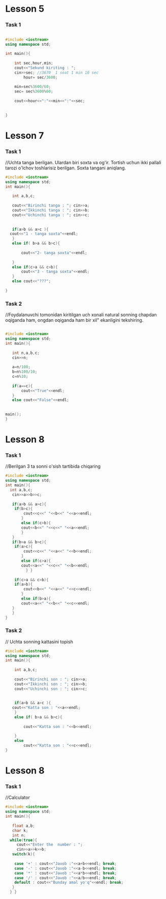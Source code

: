 # Lesson 5
### Task 1
```c++

#include <iostream>
using namespace std;

int main(){
	
	int sec,hour,min;
	cout<<"Sekund kiriting : ";
	cin>>sec; //3670  1 soat 1 min 10 sec 
    	hour= sec/3600;
	
	min=sec%3600/60;
	sec= sec%3600%60;
	
	cout<<hour<<":"<<min<<":"<<sec;
	
	
}

 ```
 
 # Lesson 7
 ### Task 1
 //Uchta tanga berilgan. Ulardan biri soxta va og'ir. Tortish uchun
ikki pallali tarozi o'lchov toshlarisiz berilgan. Soxta tangani
aniqlang.

 ``` c++
 #include <iostream>
using namespace std;
int main(){
	
	int a,b,c;
	
	cout<<"Birinchi tanga : "; cin>>a;
	cout<<"Ikkinchi tanga : "; cin>>b;
	cout<<"Uchinchi tanga : "; cin>>c;
	
	
	if(a>b && a>c ){
   cout<<"1 - tanga soxta"<<endl;
	}
	else if( b>a && b>c){
		
		cout<<"2- tanga soxta"<<endl;
		
	}
	else if(c>a && c>b){
		cout<<"3 - tanga soxta"<<endl;
	}
	else cout<<"???";
	
}

 ```
 ### Task 2
 //Foydalanuvchi tomonidan kiritilgan uch xonali natural sonning chapdan oqiganda ham, ongdan oqiganda ham
bir xil" ekanligini tekshiring.

 ``` c++
 
 #include <iostream>
using namespace std;
int main(){
	
	int n,a,b,c;
	cin>>n;
	
	a=n/100;
	b=n%100/10;
	c=n%10;
	
	if(a==c){
		cout<<"True"<<endl;
	}
	else cout<<"False"<<endl;
	
	
main();	
}

 ```
 
 
# Lesson 8
### Task 1
//Berilgan 3 ta sonni o'sish tartibida chiqaring

```c++
#include <iostream>
using namespace std;
int main(){
  int a,b,c;
   cin>>a>>b>>c;
   
   if(a>b && a>c){
   	if(b>c){
   		cout<<c<<" "<<b<<" "<<a<<endl;
	   }
	   else if(c>b){
	   cout<<b<<" "<<c<<" "<<a<<endl;	
	   }
   }
   if(b>a && b>c){
   	if(a>c){
   		cout<<c<<" "<<a<<" "<<b<<endl;
	   }
	   else if(c>a){
	   cout<<a<<" "<<c<<" "<<b<<endl;
	   	 } }
  
    if(c>a && c>b){
   	if(a>b){
   		cout<<b<<" "<<a<<" "<<c<<endl;
	   }
	   else if(b>a){
	   cout<<a<<" "<<b<<" "<<c<<endl;  	
   }
   }	
}
```
### Task 2
// Uchta sonning kattasini topish
``` c++
#include <iostream>
using namespace std;
int main(){
	
	int a,b,c;
	
	cout<<"Birinchi son : "; cin>>a;
	cout<<"Ikkinchi son : "; cin>>b;
	cout<<"Uchinchi son : "; cin>>c;
	
	
	if(a>b && a>c ){
   cout<<"Katta son : "<<a<<endl;
	}
	else if( b>a && b>c){
		
		cout<<"Katta son : "<<b<<endl;
		
	}
	else
		cout<<"Katta son : "<<c<<endl;
}

```
# Lesson 8
### Task 1
//Calculator
``` c++
#include <iostream>
using namespace std;
int main(){
   
   float a,b;
   char k;
   int n;
  while(true){
  	 cout<<"Enter the  number : ";
  	 cin>>a>>k>>b;
   switch(k){
   	
   	case '+' : cout<<"Javob :"<<a+b<<endl; break;
   	case '-' : cout<<"Javob :"<<a-b<<endl; break;
   	case '*' : cout<<"Javob :"<<a*b<<endl; break;
   	case '/' : cout<<"Javob :"<<a/b<<endl; break;
   	default : cout<<"Bunday amal yo'q"<<endl; break;	
   }
  }	}
```
